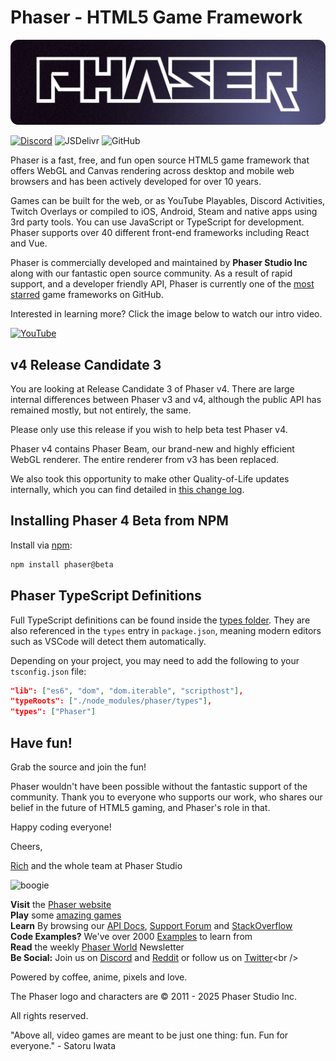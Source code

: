 # Phaser - HTML5 Game Framework

![Phaser Banner](changelog/assets/phaser-banner.png "Phaser Banner")

[![Discord](https://img.shields.io/discord/244245946873937922?style=for-the-badge)](https://discord.gg/phaser)
![JSDelivr](https://img.shields.io/jsdelivr/npm/hm/phaser?style=for-the-badge)
![GitHub](https://img.shields.io/github/downloads/phaserjs/phaser/total?style=for-the-badge)

Phaser is a fast, free, and fun open source HTML5 game framework that offers WebGL and Canvas rendering across desktop and mobile web browsers and has been actively developed for over 10 years.

Games can be built for the web, or as YouTube Playables, Discord Activities, Twitch Overlays or compiled to iOS, Android, Steam and native apps using 3rd party tools. You can use JavaScript or TypeScript for development. Phaser supports over 40 different front-end frameworks including React and Vue.

Phaser is commercially developed and maintained by **Phaser Studio Inc** along with our fantastic open source community. As a result of rapid support, and a developer friendly API, Phaser is currently one of the [most starred](https://github.com/collections/javascript-game-engines) game frameworks on GitHub.

Interested in learning more? Click the image below to watch our intro video.

[![YouTube](http://i.ytimg.com/vi/jHTRu4iNTcA/maxresdefault.jpg)](https://www.youtube.com/watch?v=jHTRu4iNTcA)

## v4 Release Candidate 3

You are looking at Release Candidate 3 of Phaser v4. There are large internal differences between Phaser v3 and v4, although the public API has remained mostly, but not entirely, the same.

Please only use this release if you wish to help beta test Phaser v4.

Phaser v4 contains Phaser Beam, our brand-new and highly efficient WebGL renderer. The entire renderer from v3 has been replaced.

We also took this opportunity to make other Quality-of-Life updates internally, which you can find detailed in [this change log](changelog/4.0/CHANGELOG-v4.0.0.md).

## Installing Phaser 4 Beta from NPM

Install via [npm](https://www.npmjs.com/package/phaser):

```bash
npm install phaser@beta
```

## Phaser TypeScript Definitions

Full TypeScript definitions can be found inside the [types folder](https://github.com/phaserjs/phaser/tree/master/types). They are also referenced in the `types` entry in `package.json`, meaning modern editors such as VSCode will detect them automatically.

Depending on your project, you may need to add the following to your `tsconfig.json` file:

```json
"lib": ["es6", "dom", "dom.iterable", "scripthost"],
"typeRoots": ["./node_modules/phaser/types"],
"types": ["Phaser"]
```

## Have fun!

Grab the source and join the fun!

Phaser wouldn't have been possible without the fantastic support of the community. Thank you to everyone who supports our work, who shares our belief in the future of HTML5 gaming, and Phaser's role in that.

Happy coding everyone!

Cheers,

[Rich](mailto:rich@phaser.io) and the whole team at Phaser Studio

![boogie](https://www.phaser.io/images/spacedancer.gif)

**Visit** the [Phaser website](https://phaser.io)<br />
**Play** some [amazing games](https://phaser.io/games)<br />
**Learn** By browsing our [API Docs](https://newdocs.phaser.io), [Support Forum](https://phaser.discourse.group/) and [StackOverflow](https://stackoverflow.com/questions/tagged/phaser-framework)<br />
**Code Examples?** We've over 2000 [Examples](https://phaser.io/examples) to learn from<br />
**Read** the weekly [Phaser World](https://phaser.world) Newsletter<br />
**Be Social:** Join us on [Discord](https://discord.gg/phaser) and [Reddit](https://phaser.io/community/reddit) or follow us on [Twitter](https://twitter.com/phaser_)<br />

Powered by coffee, anime, pixels and love.

The Phaser logo and characters are &copy; 2011 - 2025 Phaser Studio Inc.

All rights reserved.

"Above all, video games are meant to be just one thing: fun. Fun for everyone." - Satoru Iwata
